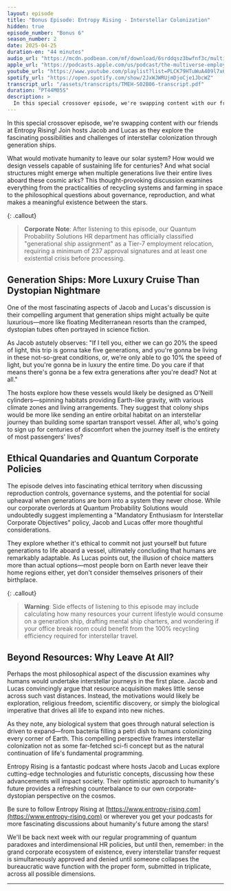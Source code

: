 ```yaml
---
layout: episode
title: "Bonus Episode: Entropy Rising - Interstellar Colonization"
hidden: true
episode_number: "Bonus 6"
season_number: 2
date: 2025-04-25
duration-en: "44 minutes"
audio_url: "https://mcdn.podbean.com/mf/download/6srddqsz3bwfnf3c/multiverse-employee-handbook-s02b06-entropy-rising.mp3"
apple_url: "https://podcasts.apple.com/us/podcast/the-multiverse-employee-handbook/id1764134739"
youtube_url: "https://www.youtube.com/playlist?list=PLCK79HTuWuA409l7x6iRN_icn0xZFzamp"
spotify_url: "https://open.spotify.com/show/2JxWJWRUjmDjoCje1JbcWZ"
transcript_url: "/assets/transcripts/TMEH-S02B06-transcript.pdf"
duration: "PT44M05S"
description: >
  In this special crossover episode, we're swapping content with our friends at Entropy Rising! Join hosts Jacob and Lucas as they explore the fascinating possibilities and challenges of interstellar colonization through generation ships.
---
```


In this special crossover episode, we're swapping content with our friends at Entropy Rising! Join hosts Jacob and Lucas as they explore the fascinating possibilities and challenges of interstellar colonization through generation ships.

What would motivate humanity to leave our solar system? How would we design vessels capable of sustaining life for centuries? And what social structures might emerge when multiple generations live their entire lives aboard these cosmic arks? This thought-provoking discussion examines everything from the practicalities of recycling systems and farming in space to the philosophical questions about governance, reproduction, and what makes a meaningful existence between the stars.

{: .callout}
> **Corporate Note**: After listening to this episode, our Quantum Probability Solutions HR department has officially classified "generational ship assignment" as a Tier-7 employment relocation, requiring a minimum of 237 approval signatures and at least one existential crisis before processing.

## Generation Ships: More Luxury Cruise Than Dystopian Nightmare

One of the most fascinating aspects of Jacob and Lucas's discussion is their compelling argument that generation ships might actually be quite luxurious—more like floating Mediterranean resorts than the cramped, dystopian tubes often portrayed in science fiction.

As Jacob astutely observes: "If I tell you, either we can go 20% the speed of light, this trip is gonna take five generations, and you're gonna be living in these not-so-great conditions, or, we're only able to go 10% the speed of light, but you're gonna be in luxury the entire time. Do you care if that means there's gonna be a few extra generations after you're dead? Not at all."

The hosts explore how these vessels would likely be designed as O'Neill cylinders—spinning habitats providing Earth-like gravity, with various climate zones and living arrangements. They suggest that colony ships would be more like sending an entire orbital habitat on an interstellar journey than building some spartan transport vessel. After all, who's going to sign up for centuries of discomfort when the journey itself is the entirety of most passengers' lives?

## Ethical Quandaries and Quantum Corporate Policies

The episode delves into fascinating ethical territory when discussing reproduction controls, governance systems, and the potential for social upheaval when generations are born into a system they never chose. While our corporate overlords at Quantum Probability Solutions would undoubtedly suggest implementing a "Mandatory Enthusiasm for Interstellar Corporate Objectives" policy, Jacob and Lucas offer more thoughtful considerations.

They explore whether it's ethical to commit not just yourself but future generations to life aboard a vessel, ultimately concluding that humans are remarkably adaptable. As Lucas points out, the illusion of choice matters more than actual options—most people born on Earth never leave their home regions either, yet don't consider themselves prisoners of their birthplace.

{: .callout}
> **Warning**: Side effects of listening to this episode may include calculating how many resources your current lifestyle would consume on a generation ship, drafting mental ship charters, and wondering if your office break room could benefit from the 100% recycling efficiency required for interstellar travel.

## Beyond Resources: Why Leave At All?

Perhaps the most philosophical aspect of the discussion examines why humans would undertake interstellar journeys in the first place. Jacob and Lucas convincingly argue that resource acquisition makes little sense across such vast distances. Instead, the motivations would likely be exploration, religious freedom, scientific discovery, or simply the biological imperative that drives all life to expand into new niches.

As they note, any biological system that goes through natural selection is driven to expand—from bacteria filling a petri dish to humans colonizing every corner of Earth. This compelling perspective frames interstellar colonization not as some far-fetched sci-fi concept but as the natural continuation of life's fundamental programming.

Entropy Rising is a fantastic podcast where hosts Jacob and Lucas explore cutting-edge technologies and futuristic concepts, discussing how these advancements will impact society. Their optimistic approach to humanity's future provides a refreshing counterbalance to our own corporate-dystopian perspective on the cosmos.

Be sure to follow Entropy Rising at [https://www.entropy-rising.com](https://www.entropy-rising.com) or wherever you get your podcasts for more fascinating discussions about humanity's future among the stars!

We'll be back next week with our regular programming of quantum paradoxes and interdimensional HR policies, but until then, remember: in the grand corporate ecosystem of existence, every interstellar transfer request is simultaneously approved and denied until someone collapses the bureaucratic wave function with the proper form, submitted in triplicate, across all possible dimensions.

---
